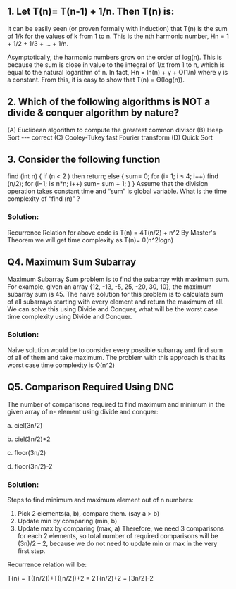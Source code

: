 

## 1. Let T(n)= T(n-1) + 1/n. Then T(n) is:

It can be easily seen (or proven formally with induction) that T(n) is the sum of 1/k for the values of k from 1 to n. This is the nth harmonic number, Hn = 1 + 1/2 + 1/3 + ... + 1/n.

Asymptotically, the harmonic numbers grow on the order of log(n). This is because the sum is close in value to the integral of 1/x from 1 to n, which is equal to the natural logarithm of n. In fact, Hn = ln(n) + γ + O(1/n) where γ is a constant. From this, it is easy to show that T(n) = Θ(log(n)).

## 2. Which of the following algorithms is NOT a divide & conquer algorithm by nature?
(A) Euclidean algorithm to compute the greatest common divisor
(B) Heap Sort           --- correct
(C) Cooley-Tukey fast Fourier transform
(D) Quick Sort

## 3. Consider the following function

find (int n)
 {
  if (n < 2 ) then return; 
  else
   {
    sum= 0;
    for (i= 1; i ≤ 4; i++) find (n/2);
    for (i=1; i≤ n*n; i++) sum= sum + 1;
  } 
}
Assume that the division operation takes constant time and “sum” is global variable. What is the time complexity of “find (n)” ?

### Solution: 
Recurrence Relation for above code is T(n) = 4T(n/2) + n^2
By Master's Theorem we will get time complexity as T(n)= θ(n^2logn)

## Q4. Maximum Sum Subarray
Maximum Subarray Sum problem is to find the subarray with maximum sum. For example, given an array {12, -13, -5, 25, -20, 30, 10}, the maximum subarray sum is 45.
The naive solution for this problem is to calculate sum of all subarrays starting with every element and return the maximum of all. We can solve this using Divide and Conquer, what will be the worst case time complexity using Divide and Conquer.

### Solution:

Naive solution would be to consider every possible subarray and find sum of all of them and take maximum. The problem with this approach is that its worst case time complexity is O(n^2)

## Q5. Comparison Required Using DNC
The number of comparisons required to find maximum and minimum in the given array of n- element using divide and conquer:

a. ciel(3n/2)

b. ciel(3n/2)+2

c. floor(3n/2)

d. floor(3n/2)-2

### Solution:
Steps to find minimum and maximum element out of n numbers:

1. Pick 2 elements(a, b), compare them. (say a > b)
2. Update min by comparing (min, b)
3. Update max by comparing (max, a)
Therefore, we need 3 comparisons for each 2 elements, so total number of required comparisons will be (3n)/2 – 2, because we do not need to update min or max in the very first step.

Recurrence relation will be:

T(n) = T(⌈n/2⌉)+T(⌊n/2⌋)+2 = 2T(n/2)+2 = ⌈3n/2⌉-2


